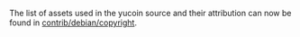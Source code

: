 The list of assets used in the yucoin source and their attribution can now be found in [contrib/debian/copyright](../contrib/debian/copyright).
